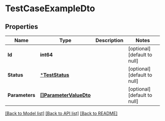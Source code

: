 # TestCaseExampleDto

## Properties
Name | Type | Description | Notes
------------ | ------------- | ------------- | -------------
**Id** | **int64** |  | [optional] [default to null]
**Status** | [***TestStatus**](TestStatus.md) |  | [optional] [default to null]
**Parameters** | [**[]ParameterValueDto**](ParameterValueDto.md) |  | [optional] [default to null]

[[Back to Model list]](../README.md#documentation-for-models) [[Back to API list]](../README.md#documentation-for-api-endpoints) [[Back to README]](../README.md)

